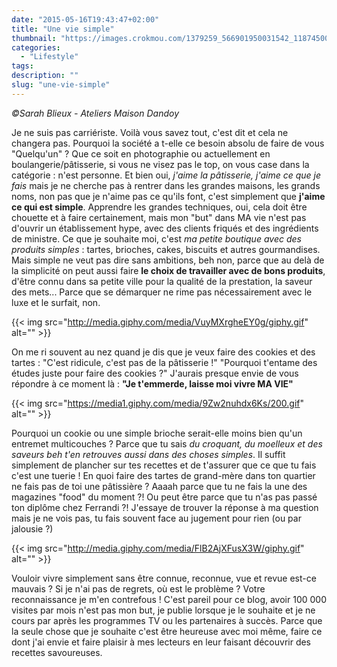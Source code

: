 ```yaml
---
date: "2015-05-16T19:43:47+02:00"
title: "Une vie simple"
thumbnail: "https://images.crokmou.com/1379259_566901950031542_1187450050_n.jpg"
categories:
  - "Lifestyle"
tags:
description: ""
slug: "une-vie-simple"
---
```


_©Sarah Blieux - Ateliers Maison Dandoy_

Je ne suis pas carriériste. Voilà vous savez tout, c'est dit et cela ne changera pas. Pourquoi la société a t-elle ce besoin absolu de faire de vous "Quelqu'un" ? Que ce soit en photographie ou actuellement en boulangerie/pâtisserie, si vous ne visez pas le top, on vous case dans la catégorie : n'est personne. Et bien oui, _j'aime la pâtisserie, j'aime ce que je fais_ mais je ne cherche pas à rentrer dans les grandes maisons, les grands noms, non pas que je n'aime pas ce qu'ils font, c'est simplement que **j'aime ce qui est simple**. Apprendre les grandes techniques, oui, cela doit être chouette et à faire certainement, mais mon "but" dans MA vie n'est pas d'ouvrir un établissement hype, avec des clients friqués et des ingrédients de ministre. Ce que je souhaite moi, c'est _ma petite boutique avec des produits simples_ : tartes, brioches, cakes, biscuits et autres gourmandises. Mais simple ne veut pas dire sans ambitions, beh non, parce que au delà de la simplicité on peut aussi faire **le choix de travailler avec de bons produits**, d'être connu dans sa petite ville pour la qualité de la prestation, la saveur des mets... Parce que se démarquer ne rime pas nécessairement avec le luxe et le surfait, non.

{{< img src="http://media.giphy.com/media/VuyMXrgheEY0g/giphy.gif" alt="" >}}

On me ri souvent au nez quand je dis que je veux faire des cookies et des tartes : "C'est ridicule, c'est pas de la pâtisserie !" "Pourquoi t'entame des études juste pour faire des cookies ?" J'aurais presque envie de vous répondre à ce moment là : **"Je t'emmerde, laisse moi vivre MA VIE"**

{{< img src="https://media1.giphy.com/media/9Zw2nuhdx6Ks/200.gif" alt="" >}}

Pourquoi un cookie ou une simple brioche serait-elle moins bien qu'un entremet multicouches ? Parce que tu sais _du croquant, du moelleux et des saveurs beh t'en retrouves aussi dans des choses simples_. Il suffit simplement de plancher sur tes recettes et de t'assurer que ce que tu fais c'est une tuerie ! En quoi faire des tartes de grand-mère dans ton quartier ne fais pas de toi une pâtissière ? Aaaah parce que tu ne fais la une des magazines "food" du moment ?! Ou peut être parce que tu n'as pas passé ton diplôme chez Ferrandi ?! J'essaye de trouver la réponse à ma question mais je ne vois pas, tu fais souvent face au jugement pour rien (ou par jalousie ?)

{{< img src="http://media.giphy.com/media/FlB2AjXFusX3W/giphy.gif" alt="" >}}

Vouloir vivre simplement sans être connue, reconnue, vue et revue est-ce mauvais ? Si je n'ai pas de regrets, où est le problème ? Votre reconnaissance je m'en contrefous ! C'est pareil pour ce blog, avoir 100 000 visites par mois n'est pas mon but, je publie lorsque je le souhaite et je ne cours par après les programmes TV ou les partenaires à succès. Parce que la seule chose que je souhaite c'est être heureuse avec moi même, faire ce dont j'ai envie et faire plaisir à mes lecteurs en leur faisant découvrir des recettes savoureuses.